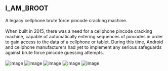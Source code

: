 ## I_AM_BROOT
A legacy cellphone brute force pincode cracking machine.\
<br>
When built in 2015, there was a need for a cellphone pincode cracking machine, capable of automatically entering sequences of pincodes in order to gain access to the data of a cellphone or tablet.  During this time, Android and cellphone manufacturers had yet to implement any serious safeguards against brute force pincode guessing attempts.  
<br>
![image](https://user-images.githubusercontent.com/25714007/86402145-f7531e00-bc70-11ea-9a9a-1083bbacc8bc.png)
![image](https://user-images.githubusercontent.com/25714007/86402227-1651b000-bc71-11ea-8569-a3fcfb96c405.png)
![image](https://user-images.githubusercontent.com/25714007/86402310-3bdeb980-bc71-11ea-8d42-c0a0054d0baa.png)
![image](https://user-images.githubusercontent.com/25714007/86402341-47ca7b80-bc71-11ea-9b80-5b64eac50f90.png)
![image](https://user-images.githubusercontent.com/25714007/86402372-531da700-bc71-11ea-8a2b-3ee626c9af66.png)

